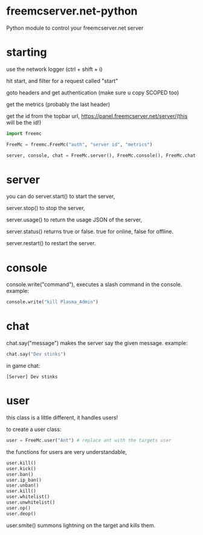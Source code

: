 # freemcserver.net-python
Python module to control your freemcserver.net server




# starting

use the network logger (ctrl + shift + i)

hit start, and filter for a request called "start"

goto headers and get authentication (make sure u copy SCOPED too)

get the metrics (probably the last header)

get the id from the topbar url,  https://panel.freemcserver.net/server/(this will be the id!)

```py
import freemc

FreeMc = freemc.FreeMc("auth", "server id", "metrics")

server, console, chat = FreeMc.server(), FreeMc.console(), FreeMc.chat()
```




# server

you can do
server.start() to start the server,

server.stop() to stop the server,

server.usage() to return the usage JSON of the server,

server.status() returns true or false. true for online, false for offline.

server.restart() to restart the server.


# console

console.write("command"), executes a slash command in the console.
example:
```py
console.write("kill Plasma_Admin")
```

# chat

chat.say("message") makes the server say the given message.
example:
```py
chat.say("Dev stinks")
```
in game chat:
```
[Server] Dev stinks
```

# user
this class is a little different, it handles users!

to create a user class:
```py
user = FreeMc.user("Ant") # replace ant with the targets user
```

the functions for users are very understandable,
```py
user.kill()
user.kick()
user.ban()
user.ip_ban()
user.unban()
user.kill()
user.whitelist()
user.unwhitelist()
user.op()
user.deop()
```
user.smite() summons lightning on the target and kills them.
